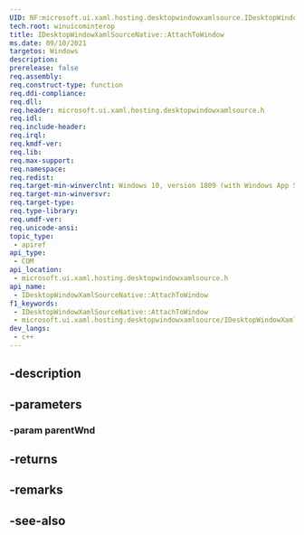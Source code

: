```yaml
---
UID: NF:microsoft.ui.xaml.hosting.desktopwindowxamlsource.IDesktopWindowXamlSourceNative.AttachToWindow
tech.root: winuicominterop
title: IDesktopWindowXamlSourceNative::AttachToWindow
ms.date: 09/10/2021
targetos: Windows
description: 
prerelease: false
req.assembly: 
req.construct-type: function
req.ddi-compliance: 
req.dll: 
req.header: microsoft.ui.xaml.hosting.desktopwindowxamlsource.h
req.idl: 
req.include-header: 
req.irql: 
req.kmdf-ver: 
req.lib: 
req.max-support: 
req.namespace: 
req.redist: 
req.target-min-winverclnt: Windows 10, version 1809 (with Windows App SDK 0.5 or later)
req.target-min-winversvr: 
req.target-type: 
req.type-library: 
req.umdf-ver: 
req.unicode-ansi: 
topic_type:
 - apiref
api_type:
 - COM
api_location:
 - microsoft.ui.xaml.hosting.desktopwindowxamlsource.h
api_name:
 - IDesktopWindowXamlSourceNative::AttachToWindow
f1_keywords:
 - IDesktopWindowXamlSourceNative::AttachToWindow
 - microsoft.ui.xaml.hosting.desktopwindowxamlsource/IDesktopWindowXamlSourceNative::AttachToWindow
dev_langs:
 - c++
---
```


## -description

## -parameters

### -param parentWnd

## -returns

## -remarks

## -see-also

